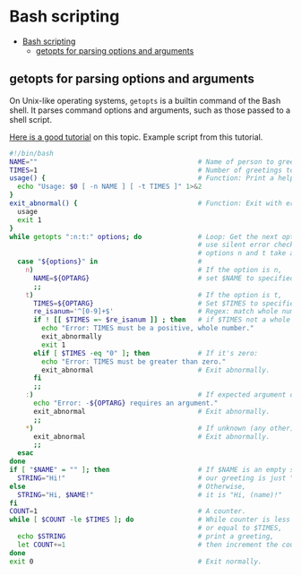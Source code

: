 # Bash scripting
- [Bash scripting](#bash-scripting)
  - [getopts for parsing options and arguments](#getopts-for-parsing-options-and-arguments)

## getopts for parsing options and arguments

On Unix-like operating systems, `getopts` is a builtin command of the Bash shell. It parses command options and arguments, such as those passed to a shell script.

[Here is a good tutorial](https://www.computerhope.com/unix/bash/getopts.htm) on this topic. Example script from this tutorial.

```sh
#!/bin/bash
NAME=""                                        # Name of person to greet.
TIMES=1                                        # Number of greetings to give.
usage() {                                      # Function: Print a help message.
  echo "Usage: $0 [ -n NAME ] [ -t TIMES ]" 1>&2
}
exit_abnormal() {                              # Function: Exit with error.
  usage
  exit 1
}
while getopts ":n:t:" options; do              # Loop: Get the next option;
                                               # use silent error checking;
                                               # options n and t take arguments.
  case "${options}" in                         #
    n)                                         # If the option is n,
      NAME=${OPTARG}                           # set $NAME to specified value.
      ;;
    t)                                         # If the option is t,
      TIMES=${OPTARG}                          # Set $TIMES to specified value.
      re_isanum='^[0-9]+$'                     # Regex: match whole numbers only
      if ! [[ $TIMES =~ $re_isanum ]] ; then   # if $TIMES not a whole number:
        echo "Error: TIMES must be a positive, whole number."
        exit_abnormally
        exit 1
      elif [ $TIMES -eq "0" ]; then            # If it's zero:
        echo "Error: TIMES must be greater than zero."
        exit_abnormal                          # Exit abnormally.
      fi
      ;;
    :)                                         # If expected argument omitted:
      echo "Error: -${OPTARG} requires an argument."
      exit_abnormal                            # Exit abnormally.
      ;;
    *)                                         # If unknown (any other) option:
      exit_abnormal                            # Exit abnormally.
      ;;
  esac
done
if [ "$NAME" = "" ]; then                      # If $NAME is an empty string,
  STRING="Hi!"                                 # our greeting is just "Hi!"
else                                           # Otherwise,
  STRING="Hi, $NAME!"                          # it is "Hi, (name)!"
fi
COUNT=1                                        # A counter.
while [ $COUNT -le $TIMES ]; do                # While counter is less than
                                               # or equal to $TIMES,
  echo $STRING                                 # print a greeting,
  let COUNT+=1                                 # then increment the counter.
done
exit 0                                         # Exit normally.
```
